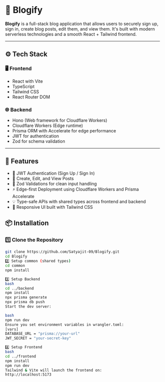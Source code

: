 # 📝 Blogify

**Blogify** is a full-stack blog application that allows users to securely sign up, sign in, create blog posts, edit them, and view them. It's built with modern serverless technologies and a smooth React + Tailwind frontend.

---

## ⚙️ Tech Stack

### 🖥️ Frontend
- React with Vite  
- TypeScript  
- Tailwind CSS  
- React Router DOM  

### 🌐 Backend
- Hono (Web framework for Cloudflare Workers)  
- Cloudflare Workers (Edge runtime)  
- Prisma ORM with Accelerate for edge performance  
- JWT for authentication  
- Zod for schema validation  

---

## 🚀 Features

- 🔐 JWT Authentication (Sign Up / Sign In)
- 🧾 Create, Edit, and View Posts
- 🧪 Zod Validations for clean input handling
- ⚡ Edge-first Deployment using Cloudflare Workers and Prisma Accelerate
- 💡 Type-safe APIs with shared types across frontend and backend
- 🎨 Responsive UI built with Tailwind CSS

## 📦 Installation

### 1️⃣ Clone the Repository

```bash
git clone https://github.com/Satyajit-09/Blogify.git
cd Blogify
2️⃣ Setup common (shared types)
cd common
npm install

3️⃣ Setup Backend
bash
cd ../backend
npm install
npx prisma generate
npx prisma db push
Start the dev server:

bash
npm run dev
Ensure you set environment variables in wrangler.toml:
[vars]
DATABASE_URL = "prisma://your-url"
JWT_SECRET = "your-secret-key"

4️⃣ Setup Frontend
bash
cd ../frontend
npm install
npm run dev
Tailwind & Vite will launch the frontend on:
http://localhost:5173

